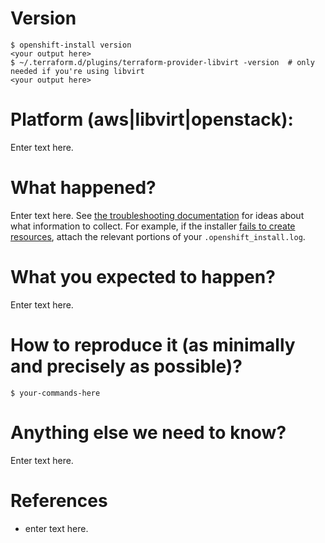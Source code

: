 <!--
Thanks for opening a bug report!
Before hitting the button, please fill in as much of the template below as you can.
If you leave out information, it's harder to help you.
Be ready for follow-up questions, and please respond in a timely manner.
If we can't reproduce a bug we might close your issue.
If we're wrong, PLEASE feel free to reopen it and explain why.
-->

# Version

```console
$ openshift-install version
<your output here>
$ ~/.terraform.d/plugins/terraform-provider-libvirt -version  # only needed if you're using libvirt
<your output here>
```

# Platform (aws|libvirt|openstack):

Enter text here.

# What happened?

Enter text here.
See [the troubleshooting documentation](https://github.com/openshift/installer/blob/master/docs/user/troubleshooting.md) for ideas about what information to collect.
For example, if the installer [fails to create resources](https://github.com/openshift/installer/blob/master/docs/user/troubleshooting.md#installer-fails-to-create-resources), attach the relevant portions of your `.openshift_install.log`.

# What you expected to happen?

Enter text here.

# How to reproduce it (as minimally and precisely as possible)?

<!--
Please list the full steps required to reproduce the issue.
-->

```console
$ your-commands-here
```

# Anything else we need to know?

Enter text here.

# References

<!--
Are there any other GitHub issues (open or closed) or Pull Requests that should be linked here? For example:
- #6017
-->

- enter text here.
